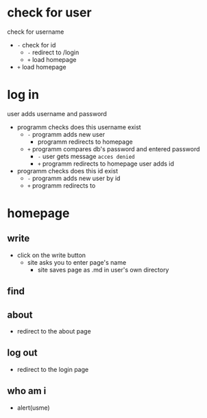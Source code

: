 # check for user
check for username
- `-` check for id
    - `-` redirect to /login
    - `+` load homepage
- `+` load homepage
# log in
user adds username and password
- programm checks does this username exist
    - `-` programm adds new user
        - programm redirects to homepage
    - `+` programm compares db's password and entered password
        - `-` user gets message `acces denied`
        - `+` programm redirects to homepage
user adds id
- programm checks does this id exist
    - `-` programm adds new user by id
    - `+` programm redirects to 
# homepage
## write
- click on the write button
    - site asks you to enter page's name
        - site saves page as .md in user's own directory
## find 
## about
- redirect to the about page
## log out
- redirect to the login page
## who am i
- alert(usme)